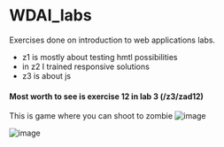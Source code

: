 # WDAI_labs
Exercises done on introduction to web applications labs. 
- z1 is mostly about testing hmtl possibilities
- in z2 I trained responsive solutions
- z3 is about js
#### Most worth to see is exercise 12 in lab 3 (/z3/zad12)
This is game where you can shoot to zombie
![image](https://user-images.githubusercontent.com/57947739/224546408-84e5a2ff-d70b-4a1a-b519-a570e9572d04.png)

![image](https://user-images.githubusercontent.com/57947739/224546435-23a5fa03-8f59-4f5a-83d4-e39f0b4ecfa0.png)
